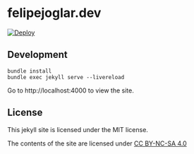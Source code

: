 # felipejoglar.dev

[![Deploy](https://github.com/felipejoglar/felipejoglar.github.io/actions/workflows/deploy.yml/badge.svg)](https://github.com/felipejoglar/felipejoglar.github.io/actions/workflows/deploy.yml)

## Development

```
bundle install
bundle exec jekyll serve --livereload
```

Go to http://localhost:4000 to view the site.

## License

This jekyll site is licensed under the MIT license.

The contents of the site are licensed under [CC BY-NC-SA 4.0](https://creativecommons.org/licenses/by-nc-sa/4.0/)